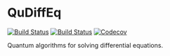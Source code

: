# QuDiffEq

[![Build Status](https://travis-ci.com/dgan181/QuDiffEq.jl.svg?branch=master)](https://travis-ci.com/dgan181/QuDiffEq.jl)
[![Build Status](https://ci.appveyor.com/api/projects/status/github/dgan181/QuDiffEq.jl?svg=true)](https://ci.appveyor.com/project/dgan181/QuDiffEq-jl)
[![Codecov](https://codecov.io/gh/dgan181/QuDiffEq.jl/branch/master/graph/badge.svg)](https://codecov.io/gh/dgan181/QuDiffEq.jl)

Quantum algorithms for solving differential equations.
